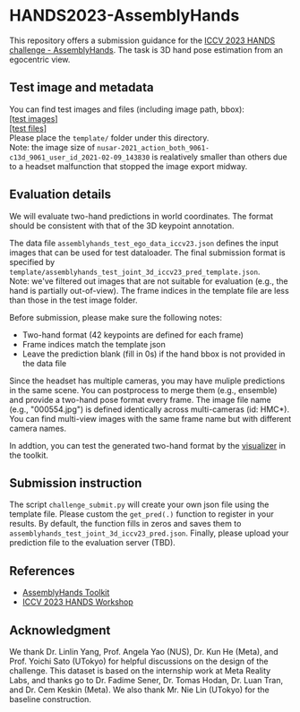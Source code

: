 # HANDS2023-AssemblyHands

This repository offers a submission guidance for the [ICCV 2023 HANDS challenge - AssemblyHands](https://sites.google.com/view/hands2023/challenges/assemblyhands).
The task is 3D hand pose estimation from an egocentric view.

## Test image and metadata
You can find test images and files (including image path, bbox): \
[[test images]](https://drive.google.com/drive/folders/1Vsh4V_7JLyycP8c13_RVPpXhmlQaJhdD?usp=sharing) \
[[test files]](https://drive.google.com/drive/folders/1hqqh5ZnbLdDEbXZS_jv4iAVfkQPguLMA?usp=drive_link) \
Please place the `template/` folder under this directory. \
Note: the image size of `nusar-2021_action_both_9061-c13d_9061_user_id_2021-02-09_143830` is realatively smaller than others due to a headset malfunction that stopped the image export midway.

## Evaluation details
We will evaluate two-hand predictions in world coordinates. The format should be consistent with that of the 3D keypoint annotation.

The data file `assemblyhands_test_ego_data_iccv23.json` defines the input images that can be used for test dataloader.
The final submission format is specified by `template/assemblyhands_test_joint_3d_iccv23_pred_template.json`. \
Note: we've filtered out images that are not suitable for evaluation (e.g., the hand is partially out-of-view). 
The frame indices in the template file are less than those in the test image folder.

Before submission, please make sure the following notes:
- Two-hand format (42 keypoints are defined for each frame)
- Frame indices match the template json
- Leave the prediction blank (fill in 0s) if the hand bbox is not provided in the data file

Since the headset has multiple cameras, you may have muliple predictions in the same scene.
You can postprocess to merge them (e.g., ensemble) and provide a two-hand pose format every frame.
The image file name (e.g., "000554.jpg") is defined identically across multi-cameras (id: HMC*).
You can find multi-view images with the same frame name but with different camera names.

In addtion, you can test the generated two-hand format by the [visualizer](https://github.com/facebookresearch/assemblyhands-toolkit#visualization) in the toolkit.

## Submission instruction
The script `challenge_submit.py` will create your own json file using the template file.
Please custom the `get_pred(.)` function to register in your results.
By default, the function fills in zeros and saves them to `assemblyhands_test_joint_3d_iccv23_pred.json`.
Finally, please upload your prediction file to the evaluation server (TBD).

## References
- [AssemblyHands Toolkit](https://github.com/facebookresearch/assemblyhands-toolkit)
- [ICCV 2023 HANDS Workshop](https://sites.google.com/view/hands2023/home)

## Acknowledgment
We thank Dr. Linlin Yang, Prof. Angela Yao (NUS), Dr. Kun He (Meta), and Prof. Yoichi Sato (UTokyo) for helpful discussions on the design of the challenge. This dataset is based on the internship work at Meta Reality Labs, and thanks go to Dr. Fadime Sener, Dr. Tomas Hodan, Dr. Luan Tran, and Dr. Cem Keskin (Meta). We also thank Mr. Nie Lin (UTokyo) for the baseline construction. 
